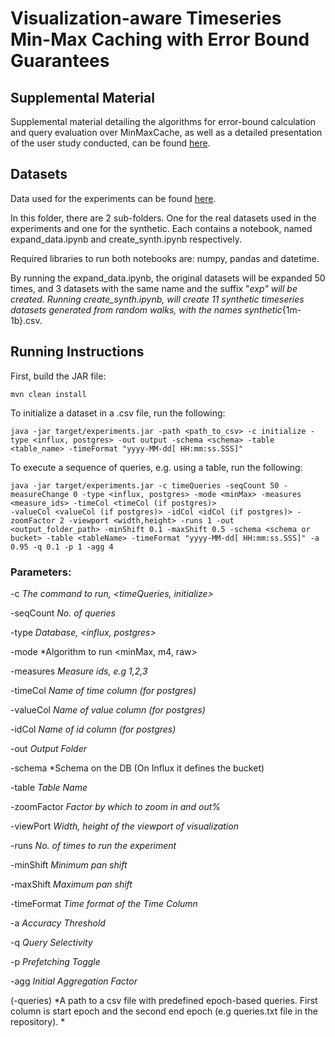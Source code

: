 
# Visualization-aware Timeseries Min-Max Caching with Error Bound Guarantees

## Supplemental Material
Supplemental material detailing the algorithms for error-bound calculation and query evaluation over MinMaxCache, as well as a detailed presentation of the user study conducted, can be found [here](https://github.com/athenarc/MinMaxCache/blob/main/paper_supplementary_material.pdf).
## Datasets
Data used for the experiments can be found [here](https://imisathena-my.sharepoint.com/:f:/g/personal/bstam_athenarc_gr/EqNFfVTRJ_9KresHs-QGyQ8BYJZVOQNty_mRCIwpru7s-Q?e=PoAxgl).

In this folder, there are 2 sub-folders. One for the real datasets used in the experiments and one for the synthetic. Each contains a notebook, named expand_data.ipynb and create_synth.ipynb respectively.

Required libraries to run both notebooks are: numpy, pandas and datetime.

By running the expand_data.ipynb, the original datasets will be expanded 50 times, and 3 datasets with the same name and the suffix "_exp" will be created.
Running create_synth.ipynb, will create 11 synthetic timeseries datasets generated from random walks, with the names synthetic_{1m-1b}.csv.

## Running Instructions

First, build the JAR file:

```
mvn clean install
```

To initialize a dataset in a .csv file, run the following:
```
java -jar target/experiments.jar -path <path_to_csv> -c initialize -type <influx, postgres> -out output -schema <schema> -table <table_name> -timeFormat "yyyy-MM-dd[ HH:mm:ss.SSS]"
```
To execute a sequence of queries, e.g. using a table, run the following:

```
java -jar target/experiments.jar -c timeQueries -seqCount 50 -measureChange 0 -type <influx, postgres> -mode <minMax> -measures <measure_ids> -timeCol <timeCol (if postgres)>
-valueCol <valueCol (if postgres)> -idCol <idCol (if postgres)> -zoomFactor 2 -viewport <width,height> -runs 1 -out <output_folder_path> -minShift 0.1 -maxShift 0.5 -schema <schema or bucket> -table <tableName> -timeFormat "yyyy-MM-dd[ HH:mm:ss.SSS]" -a 0.95 -q 0.1 -p 1 -agg 4 
```

### Parameters:

-c *The command to run, <timeQueries, initialize>*

-seqCount *No. of queries*

-type *Database, <influx, postgres>*

-mode *Algorithm to run <minMax, m4, raw>

-measures *Measure ids, e.g 1,2,3*

-timeCol *Name of time column (for postgres)*

-valueCol *Name of value column (for postgres)*

-idCol *Name of id column (for postgres)*

-out *Output Folder*

-schema *Schema on the DB (On Influx it defines the bucket)

-table *Table Name*

-zoomFactor *Factor by which to zoom in and out%*

-viewPort *Width, height of the viewport of visualization*

-runs *No. of times to run the experiment*

-minShift *Minimum pan shift*

-maxShift *Maximum pan shift*

-timeFormat *Time format of the Time Column*

-a *Accuracy Threshold*

-q *Query Selectivity*

-p *Prefetching Toggle*

-agg *Initial Aggregation Factor*

(-queries) *A path to a csv file with predefined epoch-based queries. First column is start epoch and the second end epoch (e.g queries.txt file in the repository). *

